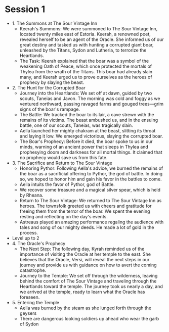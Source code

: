 # Session 1

* 1\. The Summons at The Sour Vintage Inn  
  * Keerah's Summons: We were summoned to The Sour Vintage Inn, located twenty miles east of Estoria. Keerah, a renowned poet, revealed herself to be an agent of the Oracle. She informed us of our great destiny and tasked us with hunting a corrupted giant boar, unleashed by the Titans, Sydon and Lutheria, to terrorize the Heartlands.  
  * The Task: Keerah explained that the boar was a symbol of the weakening Oath of Peace, which once protected the mortals of Thylea from the wrath of the Titans. This boar had already slain many, and Keerah urged us to prove ourselves as the heroes of prophecy by slaying the beast.  
* 2\. The Hunt for the Corrupted Boar  
  * Journey into the Heartlands: We set off at dawn, guided by two scouts, Taneias and Javon. The morning was cold and foggy as we ventured northward, passing ravaged farms and gouged trees—grim signs of the boar's rampage.  
  * The Battle: We tracked the boar to its lair, a cave strewn with the remains of its victims. The beast ambushed us, and in the ensuing battle, one of our scouts, Taneias, was tragically slain.   
  * Aella launched her mighty chakram at the beast, slitting its throat and laying it low. We emerged victorious, slaying the corrupted boar.  
  * The Boar's Prophecy: Before it died, the boar spoke to us in our minds, warning of an ancient power that sleeps in Thylea and prophesying doom and darkness for all mortal things. It claimed that no prophecy would save us from this fate.  
* 3\. The Sacrifice and Return to The Sour Vintage  
  * Honoring Pythor: Following Aella's advice, we burned the remains of the boar as a sacrificial offering to Pythor, the god of battle. In doing so, we hoped to honor him and gain his favor in the battles to come.   
  * Aella intuits the favor of Pythor, god of Battle.  
  * We recover some treasure and a magical silver spear, which is held by Rheana.  
  * Return to The Sour Vintage: We returned to The Sour Vintage Inn as heroes. The townsfolk greeted us with cheers and gratitude for freeing them from the terror of the boar. We spent the evening resting and reflecting on the day's events.  
  * Astreaus played an amazing performance regaling the audience with tales and song of our mighty deeds. He made a lot of gold in the process.  
* Level up to 2  
* 4\. The Oracle's Prophecy  
  * The Next Step: The following day, Kyrah reminded us of the importance of visiting the Oracle at her temple to the east. She believes that the Oracle, Versi, will reveal the next steps in our journey and provide us with guidance on how to avert the coming catastrophe.  
  * Journey to the Temple: We set off through the wilderness, leaving behind the comfort of The Sour Vintage and traveling through the Heartlands toward the temple. The journey took us nearly a day, and we arrived at the temple, ready to learn what the Oracle has foreseen.  
* 5\. Entering the Temple  
  * Aella was burned by the steam as she lunged forth through the geysers  
  * There are dangerous looking soldiers up ahead who wear the garb of Sydon
